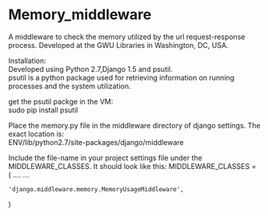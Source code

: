 Memory_middleware
=================
A middleware to check the memory utilized by the url request-response process.
Developed at the GWU Libraries in Washington, DC, USA.

Installation:      
Developed using Python 2.7,Django 1.5 and psutil.  
psutil is a python package used for retrieving information on running processes and the system utilization.

get the psutil packge in the VM:       
sudo pip install psutil

Place the memory.py file in the middleware directory of django settings. The exact location is:      
ENV/lib/python2.7/site-packages/django/middleware

Include the file-name in your project settings file under the MIDDLEWARE_CLASSES. It should look like this:
MIDDLEWARE_CLASSES = (
     ....
     ...
     
    'django.middleware.memory.MemoryUsageMiddleware',
)


